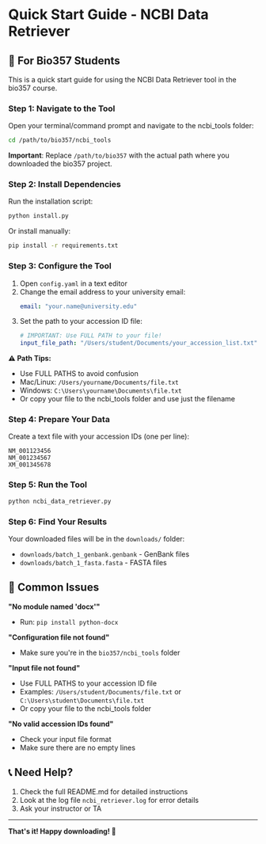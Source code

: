 # Quick Start Guide - NCBI Data Retriever

## 🚀 For Bio357 Students

This is a quick start guide for using the NCBI Data Retriever tool in the bio357 course.

### Step 1: Navigate to the Tool

Open your terminal/command prompt and navigate to the ncbi_tools folder:

```bash
cd /path/to/bio357/ncbi_tools
```

**Important**: Replace `/path/to/bio357` with the actual path where you downloaded the bio357 project.

### Step 2: Install Dependencies

Run the installation script:

```bash
python install.py
```

Or install manually:
```bash
pip install -r requirements.txt
```

### Step 3: Configure the Tool

1. Open `config.yaml` in a text editor
2. Change the email address to your university email:
   ```yaml
   email: "your.name@university.edu"
   ```
3. Set the path to your accession ID file:
   ```yaml
   # IMPORTANT: Use FULL PATH to your file!
   input_file_path: "/Users/student/Documents/your_accession_list.txt"
   ```

**⚠️ Path Tips:**
- Use FULL PATHS to avoid confusion
- Mac/Linux: `/Users/yourname/Documents/file.txt`
- Windows: `C:\Users\yourname\Documents\file.txt`
- Or copy your file to the ncbi_tools folder and use just the filename

### Step 4: Prepare Your Data

Create a text file with your accession IDs (one per line):
```
NM_001123456
NM_001234567
XM_001345678
```

### Step 5: Run the Tool

```bash
python ncbi_data_retriever.py
```

### Step 6: Find Your Results

Your downloaded files will be in the `downloads/` folder:
- `downloads/batch_1_genbank.genbank` - GenBank files
- `downloads/batch_1_fasta.fasta` - FASTA files

## 🔧 Common Issues

**"No module named 'docx'"**
- Run: `pip install python-docx`

**"Configuration file not found"**
- Make sure you're in the `bio357/ncbi_tools` folder

**"Input file not found"**
- Use FULL PATHS to your accession ID file
- Examples: `/Users/student/Documents/file.txt` or `C:\Users\student\Documents\file.txt`
- Or copy your file to the ncbi_tools folder

**"No valid accession IDs found"**
- Check your input file format
- Make sure there are no empty lines

## 📞 Need Help?

1. Check the full README.md for detailed instructions
2. Look at the log file `ncbi_retriever.log` for error details
3. Ask your instructor or TA

---

**That's it! Happy downloading! 🧬**
